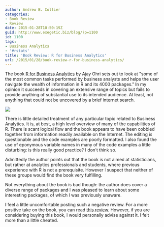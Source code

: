 ```yaml
---
author: Andrew B. Collier
categories:
- Book Review
- Review
date: 2015-01-28T10:50:19Z
guid: http://www.exegetic.biz/blog/?p=1100
id: 1100
tags:
- Business Analytics
- '#rstats'
title: 'Book Review: R for Business Analytics'
url: /2015/01/28/book-review-r-for-business-analytics/
---
```


The book [R for Business Analytics](http://www.springer.com/statistics/book/978-1-4614-4342-1) by Ajay Ohri sets out to look at "some of the most common tasks performed by business analysts and helps the user navigate the wealth of information in R and its 4000 packages." In my opinion it succeeds in covering an extensive range of topics but fails to provide anything of substantial use to its intended audience. At least, not anything that could not be uncovered by a brief internet search.

<img src="{{ site.baseurl }}/static/img/2015/01/R-for-Business-Analytics.jpg" >

There is little detailed treatment of any particular topic related to Business Analytics. It is, at best, a high level overview of many of the capabilities of R. There is scant logical flow and the book appears to have been cobbled together from information readily available on the Internet. The editing is questionable and the code examples are poorly formatted. I also found the use of eponymous variable names in many of the code examples a little disturbing: is this really good practice? I don't think so.

Admittedly the author points out that the book is not aimed at statisticians, but rather at analytics professionals and students, where previous experience with R is not a prerequisite. However I suspect that neither of these groups would find the book very fulfilling.

Not everything about the book is bad though: the author does cover a diverse range of packages and I was pleased to learn about some interesting packages, of which I was previously unaware.

I feel a little uncomfortable posting such a negative review. For a more positive take on the book, you can read [this review](http://intelligenttradingtech.blogspot.com/2012/10/book-review-r-for-business-analytics.html). However, if you are considering buying this book, I would personally advise against it. I felt more than a little cheated.
